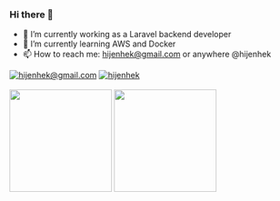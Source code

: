 ### Hi there 👋


- 🔭 I’m currently working as a Laravel backend developer
- 🌱 I’m currently learning AWS and Docker
- 📫 How to reach me: hijenhek@gmail.com or anywhere @hijenhek

<div>
<a href="mailto: hijenhek@gmail.com" target="blank"><img src="https://img.shields.io/badge/Gmail-D14836?style=for-the-badge&logo=gmail&logoColor=white" alt="hijenhek@gmail.com" /></a>
<a href="https://twitter.com/hijenhek" target="blank"><img src="https://img.shields.io/twitter/follow/hijenhek?logo=twitter&style=for-the-badge" alt="hijenhek" /></a>
  
</div>
<br>

<div>
<img height=180 src="https://github-readme-stats.vercel.app/api?username=hijenhek&count_private=true&show_icons=true&theme=dark" />
<img height=180 src="https://github-readme-stats.vercel.app/api/top-langs/?username=hijenhek&theme=dark&layout=compact" />
</div>
</div>









